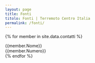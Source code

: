 ```yaml
---
layout: page
title: Fonti
titolo: Fonti | Terremoto Centro Italia
permalink: /fonti/
---
```

{% for member in site.data.contatti %}
  <div class="row">
  <div class="col-md-2">
{{member.Nome}}
</div>
  <div class="col-md-2">
{{member.Numero}}
</div>
</div>
{% endfor %}
